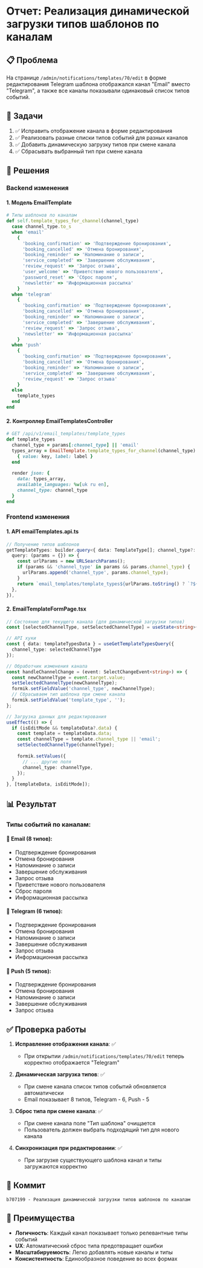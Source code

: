# Отчет: Реализация динамической загрузки типов шаблонов по каналам

## 📋 Проблема
На странице `/admin/notifications/templates/70/edit` в форме редактирования Telegram шаблона отображался канал "Email" вместо "Telegram", а также все каналы показывали одинаковый список типов событий.

## 🎯 Задачи
1. ✅ Исправить отображение канала в форме редактирования
2. ✅ Реализовать разные списки типов событий для разных каналов
3. ✅ Добавить динамическую загрузку типов при смене канала
4. ✅ Сбрасывать выбранный тип при смене канала

## 🔧 Решения

### Backend изменения

#### 1. Модель EmailTemplate
```ruby
# Типы шаблонов по каналам
def self.template_types_for_channel(channel_type)
  case channel_type.to_s
  when 'email'
    {
      'booking_confirmation' => 'Подтверждение бронирования',
      'booking_cancelled' => 'Отмена бронирования', 
      'booking_reminder' => 'Напоминание о записи',
      'service_completed' => 'Завершение обслуживания',
      'review_request' => 'Запрос отзыва',
      'user_welcome' => 'Приветствие нового пользователя',
      'password_reset' => 'Сброс пароля',
      'newsletter' => 'Информационная рассылка'
    }
  when 'telegram'
    {
      'booking_confirmation' => 'Подтверждение бронирования',
      'booking_cancelled' => 'Отмена бронирования',
      'booking_reminder' => 'Напоминание о записи', 
      'service_completed' => 'Завершение обслуживания',
      'review_request' => 'Запрос отзыва',
      'newsletter' => 'Информационная рассылка'
    }
  when 'push'
    {
      'booking_confirmation' => 'Подтверждение бронирования',
      'booking_cancelled' => 'Отмена бронирования',
      'booking_reminder' => 'Напоминание о записи',
      'service_completed' => 'Завершение обслуживания',
      'review_request' => 'Запрос отзыва'
    }
  else
    template_types
  end
end
```

#### 2. Контроллер EmailTemplatesController
```ruby
# GET /api/v1/email_templates/template_types
def template_types
  channel_type = params[:channel_type] || 'email'
  types_array = EmailTemplate.template_types_for_channel(channel_type).map do |key, label|
    { value: key, label: label }
  end
  
  render json: {
    data: types_array,
    available_languages: %w[uk ru en],
    channel_type: channel_type
  }
end
```

### Frontend изменения

#### 1. API emailTemplates.api.ts
```typescript
// Получение типов шаблонов
getTemplateTypes: builder.query<{ data: TemplateType[]; channel_type?: string }, { channel_type?: string } | void>({
  query: (params = {}) => {
    const urlParams = new URLSearchParams();
    if (params && 'channel_type' in params && params.channel_type) {
      urlParams.append('channel_type', params.channel_type);
    }
    return `email_templates/template_types${urlParams.toString() ? `?${urlParams.toString()}` : ''}`;
  },
}),
```

#### 2. EmailTemplateFormPage.tsx
```typescript
// Состояние для текущего канала (для динамической загрузки типов)
const [selectedChannelType, setSelectedChannelType] = useState<string>('email');

// API хуки
const { data: templateTypesData } = useGetTemplateTypesQuery({ 
  channel_type: selectedChannelType 
});

// Обработчик изменения канала
const handleChannelChange = (event: SelectChangeEvent<string>) => {
  const newChannelType = event.target.value;
  setSelectedChannelType(newChannelType);
  formik.setFieldValue('channel_type', newChannelType);
  // Сбрасываем тип шаблона при смене канала
  formik.setFieldValue('template_type', '');
};

// Загрузка данных для редактирования
useEffect(() => {
  if (isEditMode && templateData?.data) {
    const template = templateData.data;
    const channelType = template.channel_type || 'email';
    setSelectedChannelType(channelType);
    
    formik.setValues({
      // ... другие поля
      channel_type: channelType,
    });
  }
}, [templateData, isEditMode]);
```

## 📊 Результат

### Типы событий по каналам:

#### 📧 Email (8 типов):
- Подтверждение бронирования
- Отмена бронирования
- Напоминание о записи
- Завершение обслуживания
- Запрос отзыва
- Приветствие нового пользователя
- Сброс пароля
- Информационная рассылка

#### 📱 Telegram (6 типов):
- Подтверждение бронирования
- Отмена бронирования
- Напоминание о записи
- Завершение обслуживания
- Запрос отзыва
- Информационная рассылка

#### 🔔 Push (5 типов):
- Подтверждение бронирования
- Отмена бронирования
- Напоминание о записи
- Завершение обслуживания
- Запрос отзыва

## ✅ Проверка работы

1. **Исправление отображения канала**: ✅
   - При открытии `/admin/notifications/templates/70/edit` теперь корректно отображается "Telegram"

2. **Динамическая загрузка типов**: ✅
   - При смене канала список типов событий обновляется автоматически
   - Email показывает 8 типов, Telegram - 6, Push - 5

3. **Сброс типа при смене канала**: ✅
   - При смене канала поле "Тип шаблона" очищается
   - Пользователь должен выбрать подходящий тип для нового канала

4. **Синхронизация при редактировании**: ✅
   - При загрузке существующего шаблона канал и типы загружаются корректно

## 🔄 Коммит
```
b707199 - Реализация динамической загрузки типов шаблонов по каналам
```

## 🎯 Преимущества
- **Логичность**: Каждый канал показывает только релевантные типы событий
- **UX**: Автоматический сброс типа предотвращает ошибки
- **Масштабируемость**: Легко добавлять новые каналы и типы
- **Консистентность**: Единообразное поведение во всех формах 